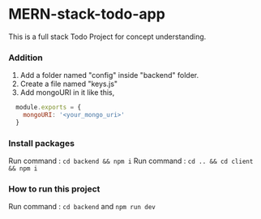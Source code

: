 # MERN-stack-todo-app
This is a full stack Todo Project for concept understanding.

### Addition
1. Add a folder named "config" inside "backend" folder.
2. Create a file named "keys.js"
3. Add mongoURI in it like this,
```javascript
  module.exports = {
    mongoURI: '<your_mongo_uri>'
  }
```

### Install packages
Run command : ```cd backend && npm i```
Run command : ```cd .. && cd client && npm i```

### How to run this project
Run command : ```cd backend``` and ```npm run dev```
